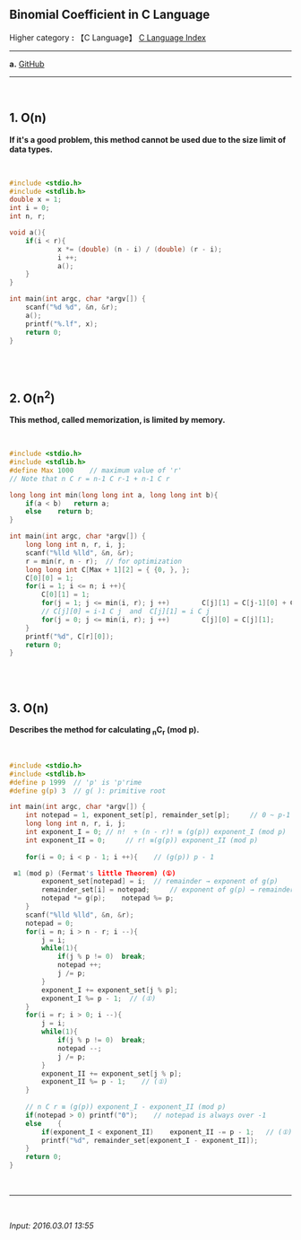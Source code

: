 ## **Binomial Coefficient in C Language**

Higher category **:** 【C Language】 [C Language Index](https://jb243.github.io/pages/802)

---

**a.** [GitHub](https://github.com/JB243/nate9389/blob/main/C/Binomial%20Coefficient)

---

<br>

## **1. O(n)**

**If it's a good problem, this method cannot be used due to the size limit of data types.**

<br>

```c
#include <stdio.h>  
#include <stdlib.h>  
double x = 1;  
int i = 0;  
int n, r; 

void a(){      
	if(i < r){          
    	    x *= (double) (n - i) / (double) (r - i);    
            i ++;   
            a();  
	}
}  

int main(int argc, char *argv[]) {      
    scanf("%d %d", &n, &r);      
    a();      
    printf("%.lf", x);       
    return 0; 
}
```

<br>

<br>

## **2. O(n<sup>2</sup>)**

**This method, called memorization, is limited by memory.**

<br>

```c
#include <stdio.h>
#include <stdlib.h>
#define Max 1000    // maximum value of 'r'
// Note that n C r = n-1 C r-1 + n-1 C r 

long long int min(long long int a, long long int b){
    if(a < b)   return a;     
    else    return b;  
}  

int main(int argc, char *argv[]) {     
    long long int n, r, i, j;      
    scanf("%lld %lld", &n, &r);    
    r = min(r, n - r);  // for optimization  
    long long int C[Max + 1][2] = { {0, }, };      
    C[0][0] = 1;     
    for(i = 1; i <= n; i ++){          
    	C[0][1] = 1;         
        for(j = 1; j <= min(i, r); j ++)        C[j][1] = C[j-1][0] + C[j][0];        
        // C[j][0] = i-1 C j  and  C[j][1] = i C j        
        for(j = 0; j <= min(i, r); j ++)        C[j][0] = C[j][1];     
    }    
    printf("%d", C[r][0]);   
    return 0; 
}
```

<br>

<br>

## **3. O(n)**

**Describes the method for calculating <sub>n</sub>C<sub>r</sub> (mod p).**

<br>

```c
#include <stdio.h>
#include <stdlib.h>
#define p 1999  // 'p' is 'p'rime 
#define g(p) 3  // g( ): primitive root  

int main(int argc, char *argv[]) {      
	int notepad = 1, exponent_set[p], remainder_set[p];     // 0 ~ p-1 (mod p)    
    long long int n, r, i, j;    
    int exponent_I = 0; // n!  ÷ (n - r)! ≡ (g(p)) exponent_I (mod p)    
    int exponent_II = 0;     // r! ≡(g(p)) exponent_II (mod p)    
    
    for(i = 0; i < p - 1; i ++){    // (g(p)) p - 1

 ≡1 (mod p) (Fermat's little Theorem) (①)
    	exponent_set[notepad] = i;  // remainder → exponent of g(p)       
        remainder_set[i] = notepad;     // exponent of g(p) → remainder 
        notepad *= g(p);    notepad %= p;   
    }    
    scanf("%lld %lld", &n, &r);   
    notepad = 0;    
    for(i = n; i > n - r; i --){    
    	j = i;      
        while(1){   
        	if(j % p != 0)  break;   
            notepad ++; 
            j /= p;      
        }        
        exponent_I += exponent_set[j % p];   
        exponent_I %= p - 1;  // (①)        
    }    
    for(i = r; i > 0; i --){        
    	j = i;     
        while(1){   
        	if(j % p != 0)  break;      
            notepad --;    
            j /= p;            
        }          
        exponent_II += exponent_set[j % p];    
        exponent_II %= p - 1;    // (①)          
    }           
    
    // n C r ≡ (g(p)) exponent_I - exponent_II (mod p)          
    if(notepad > 0) printf("0");    // notepad is always over -1      
    else    {          
    	if(exponent_I < exponent_II)    exponent_II -= p - 1;   // (①)          
        printf("%d", remainder_set[exponent_I - exponent_II]);      
    }      
    return 0;
}
```

<br>

---

<br>

*Input: 2016.03.01 13:55*
